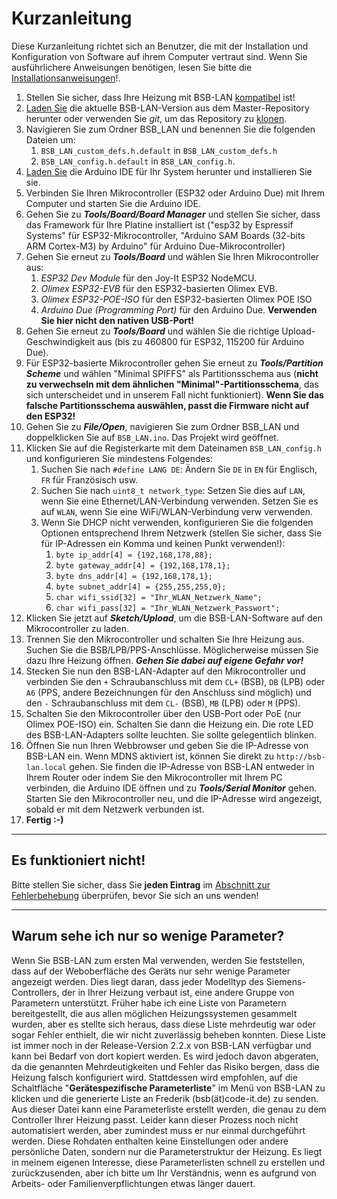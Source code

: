 # Kurzanleitung
Diese Kurzanleitung richtet sich an Benutzer, die mit der Installation und Konfiguration von Software auf ihrem Computer vertraut sind. Wenn Sie ausführlichere Anweisungen benötigen, lesen Sie bitte die [Installationsanweisungen](install.md)!.

1. Stellen Sie sicher, dass Ihre Heizung mit BSB-LAN [kompatibel](supported_heating_systems.md) ist!
1. [Laden Sie](https://github.com/fredlcore/BSB-LAN/archive/refs/heads/master.zip) die aktuelle BSB-LAN-Version aus dem Master-Repository herunter oder verwenden Sie *git*, um das Repository zu [klonen](https://github.com/fredlcore/BSB-LAN.git).
1. Navigieren Sie zum Ordner BSB_LAN und benennen Sie die folgenden Dateien um:
    1. `BSB_LAN_custom_defs.h.default` in `BSB_LAN_custom_defs.h`
    1. `BSB_LAN_config.h.default` in `BSB_LAN_config.h`.
1. [Laden Sie](https://www.arduino.cc/en/software) die Arduino IDE für Ihr System herunter und installieren Sie sie.
1. Verbinden Sie Ihren Mikrocontroller (ESP32 oder Arduino Due) mit Ihrem Computer und starten Sie die Arduino IDE.
1. Gehen Sie zu ***Tools/Board/Board Manager*** und stellen Sie sicher, dass das Framework für Ihre Platine installiert ist ("esp32 by Espressif Systems" für ESP32-Mikrocontroller, "Arduino SAM Boards (32-bits ARM Cortex-M3) by Arduino" für Arduino Due-Mikrocontroller)
1. Gehen Sie erneut zu ***Tools/Board*** und wählen Sie Ihren Mikrocontroller aus:
    1. *ESP32 Dev Module* für den Joy-It ESP32 NodeMCU.
    1. *Olimex ESP32-EVB* für den ESP32-basierten Olimex EVB.
    1. *Olimex ESP32-POE-ISO* für den ESP32-basierten Olimex POE ISO
    1. *Arduino Due (Programming Port)* für den Arduino Due. **Verwenden Sie hier nicht den nativen USB-Port!**
1. Gehen Sie erneut zu ***Tools/Board*** und wählen Sie die richtige Upload-Geschwindigkeit aus (bis zu 460800 für ESP32, 115200 für Arduino Due).
1. Für ESP32-basierte Mikrocontroller gehen Sie erneut zu ***Tools/Partition Scheme*** und wählen "Minimal SPIFFS" als Partitionsschema aus (**nicht zu verwechseln mit dem ähnlichen "Minimal"-Partitionsschema**, das sich unterscheidet und in unserem Fall nicht funktioniert). **Wenn Sie das falsche Partitionsschema auswählen, passt die Firmware nicht auf den ESP32!**
1. Gehen Sie zu ***File/Open***, navigieren Sie zum Ordner BSB_LAN und doppelklicken Sie auf `BSB_LAN.ino`. Das Projekt wird geöffnet.
1. Klicken Sie auf die Registerkarte mit dem Dateinamen `BSB_LAN_config.h` und konfigurieren Sie mindestens Folgendes:
    1. Suchen Sie nach `#define LANG DE`: Ändern Sie `DE` in `EN` für Englisch, `FR` für Französisch usw.
    1. Suchen Sie nach `uint8_t network_type`: Setzen Sie dies auf `LAN`, wenn Sie eine Ethernet/LAN-Verbindung verwenden. Setzen Sie es auf `WLAN`, wenn Sie eine WiFi/WLAN-Verbindung verw verwenden.
    1. Wenn Sie DHCP nicht verwenden, konfigurieren Sie die folgenden Optionen entsprechend Ihrem Netzwerk (stellen Sie sicher, dass Sie für IP-Adressen ein Komma und keinen Punkt verwenden!):
        1. `byte ip_addr[4] = {192,168,178,88};`
        1. `byte gateway_addr[4] = {192,168,178,1};`
        1. `byte dns_addr[4] = {192,168,178,1};`
        1. `byte subnet_addr[4] = {255,255,255,0};`
        1. `char wifi_ssid[32] = "Ihr_WLAN_Netzwerk_Name";`
        1. `char wifi_pass[32] = "Ihr_WLAN_Netzwerk_Passwort";`
1. Klicken Sie jetzt auf ***Sketch/Upload***, um die BSB-LAN-Software auf den Mikrocontroller zu laden.
1. Trennen Sie den Mikrocontroller und schalten Sie Ihre Heizung aus. Suchen Sie die BSB/LPB/PPS-Anschlüsse. Möglicherweise müssen Sie dazu Ihre Heizung öffnen. ***Gehen Sie dabei auf eigene Gefahr vor!***
1. Stecken Sie nun den BSB-LAN-Adapter auf den Mikrocontroller und verbinden Sie den `+` Schraubanschluss mit dem `CL+` (BSB), `DB` (LPB) oder `A6` (PPS, andere Bezeichnungen für den Anschluss sind möglich) und den `-` Schraubanschluss mit dem `CL-` (BSB), `MB` (LPB) oder `M` (PPS).
1. Schalten Sie den Mikrocontroller über den USB-Port oder PoE (nur Olimex POE-ISO) ein. Schalten Sie dann die Heizung ein. Die rote LED des BSB-LAN-Adapters sollte leuchten. Sie sollte gelegentlich blinken.
1. Öffnen Sie nun Ihren Webbrowser und geben Sie die IP-Adresse von BSB-LAN ein. Wenn MDNS aktiviert ist, können Sie direkt zu `http://bsb-lan.local` gehen. Sie finden die IP-Adresse von BSB-LAN entweder in Ihrem Router oder indem Sie den Mikrocontroller mit Ihrem PC verbinden, die Arduino IDE öffnen und zu ***Tools/Serial Monitor*** gehen. Starten Sie den Mikrocontroller neu, und die IP-Adresse wird angezeigt, sobald er mit dem Netzwerk verbunden ist.
1. **Fertig :-)**
---
## Es funktioniert nicht!

Bitte stellen Sie sicher, dass Sie **jeden Eintrag** im [Abschnitt zur Fehlerbehebung](troubleshooting.md) überprüfen, bevor Sie sich an uns wenden!

---
## Warum sehe ich nur so wenige Parameter?

Wenn Sie BSB-LAN zum ersten Mal verwenden, werden Sie feststellen, dass auf der Weboberfläche des Geräts nur sehr wenige Parameter angezeigt werden. Dies liegt daran, dass jeder Modelltyp des Siemens-Controllers, der in Ihrer Heizung verbaut ist, eine andere Gruppe von Parametern unterstützt. Früher habe ich eine Liste von Parametern bereitgestellt, die aus allen möglichen Heizungssystemen gesammelt wurden, aber es stellte sich heraus, dass diese Liste mehrdeutig war oder sogar Fehler enthielt, die wir nicht zuverlässig beheben konnten. Diese Liste ist immer noch in der Release-Version 2.2.x von BSB-LAN verfügbar und kann bei Bedarf von dort kopiert werden.
Es wird jedoch davon abgeraten, da die genannten Mehrdeutigkeiten und Fehler das Risiko bergen, dass die Heizung falsch konfiguriert wird. Stattdessen wird empfohlen, auf die Schaltfläche "**Gerätespezifische Parameterliste**" im Menü von BSB-LAN zu klicken und die generierte Liste an Frederik (bsb(ät)code-it.de) zu senden. Aus dieser Datei kann eine Parameterliste erstellt werden, die genau zu dem Controller Ihrer Heizung passt. Leider kann dieser Prozess noch nicht automatisiert werden, aber zumindest muss er nur einmal durchgeführt werden. Diese Rohdaten enthalten keine Einstellungen oder andere persönliche Daten, sondern nur die Parameterstruktur der Heizung.
Es liegt in meinem eigenen Interesse, diese Parameterlisten schnell zu erstellen und zurückzusenden, aber ich bitte um Ihr Verständnis, wenn es aufgrund von Arbeits- oder Familienverpflichtungen etwas länger dauert.
